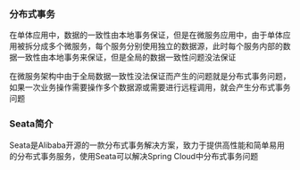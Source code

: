 

### 分布式事务

在单体应用中，数据的一致性由本地事务保证，但是在微服务应用中，由于单体应用被拆分成多个微服务，每个服务分别使用独立的数据源，此时每个服务内部的数据一致性由本地事务来保证，但是全局的数据一致性问题没法保证



在微服务架构中由于全局数据一致性没法保证而产生的问题就是分布式事务问题，如果一次业务操作需要操作多个数据源或需要进行远程调用，就会产生分布式事务问题





### Seata简介

Seata是Alibaba开源的一款分布式事务解决方案，致力于提供高性能和简单易用的分布式事务服务，使用Seata可以解决Spring Cloud中分布式事务问题